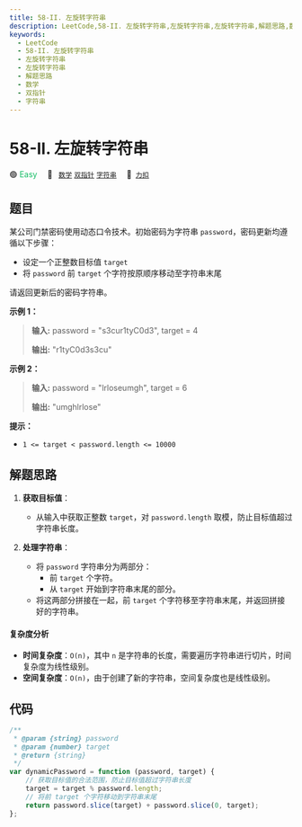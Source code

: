 ```yaml
---
title: 58-II. 左旋转字符串
description: LeetCode,58-II. 左旋转字符串,左旋转字符串,左旋转字符串,解题思路,数学,双指针,字符串
keywords:
  - LeetCode
  - 58-II. 左旋转字符串
  - 左旋转字符串
  - 左旋转字符串
  - 解题思路
  - 数学
  - 双指针
  - 字符串
---
```


# 58-II. 左旋转字符串

🟢 <font color=#15bd66>Easy</font>&emsp; 🔖&ensp; [`数学`](/tag/math.md) [`双指针`](/tag/two-pointers.md) [`字符串`](/tag/string.md)&emsp; 🔗&ensp;[`力扣`](https://leetcode.cn/problems/zuo-xuan-zhuan-zi-fu-chuan-lcof)

## 题目

某公司门禁密码使用动态口令技术。初始密码为字符串 `password`，密码更新均遵循以下步骤：

- 设定一个正整数目标值 `target`
- 将 `password` 前 `target` 个字符按原顺序移动至字符串末尾

请返回更新后的密码字符串。

**示例 1：**

> **输入:** password = "s3cur1tyC0d3", target = 4
>
> **输出:** "r1tyC0d3s3cu"

**示例 2：**

> **输入:** password = "lrloseumgh", target = 6
>
> **输出:** "umghlrlose"

**提示：**

- `1 <= target < password.length <= 10000`

## 解题思路

1. **获取目标值**：

   - 从输入中获取正整数 `target`，对 `password.length` 取模，防止目标值超过字符串长度。

2. **处理字符串**：

   - 将 `password` 字符串分为两部分：
     - 前 `target` 个字符。
     - 从 `target` 开始到字符串末尾的部分。
   - 将这两部分拼接在一起，前 `target` 个字符移至字符串末尾，并返回拼接好的字符串。

#### 复杂度分析

- **时间复杂度**：`O(n)`，其中 `n` 是字符串的长度，需要遍历字符串进行切片，时间复杂度为线性级别。
- **空间复杂度**：`O(n)`，由于创建了新的字符串，空间复杂度也是线性级别。

## 代码

```javascript
/**
 * @param {string} password
 * @param {number} target
 * @return {string}
 */
var dynamicPassword = function (password, target) {
	// 获取目标值的合法范围，防止目标值超过字符串长度
	target = target % password.length;
	// 将前 target 个字符移动到字符串末尾
	return password.slice(target) + password.slice(0, target);
};
```
